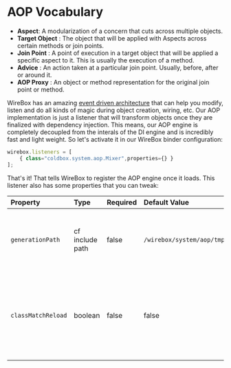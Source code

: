# AOP Vocabulary

* **Aspect**: A modularization of a concern that cuts across multiple objects.
* **Target Object** : The object that will be applied with Aspects across certain methods or join points.
* **Join Point** : A point of execution in a target object that will be applied a specific aspect to it. This is usually the execution of a method.
* **Advice** : An action taken at a particular join point. Usually, before, after or around it.
* **AOP Proxy** : An object or method representation for the original join point or method.

WireBox has an amazing [event driven architecture](../../../usage/wirebox-event-model/) that can help you modify, listen and do all kinds of magic during object creation, wiring, etc. Our AOP implementation is just a listener that will transform objects once they are finalized with dependency injection. This means, our AOP engine is completely decoupled from the interals of the DI engine and is incredibly fast and light weight. So let's activate it in our WireBox binder configuration:

```javascript
wirebox.listeners = [
    { class="coldbox.system.aop.Mixer",properties={} }
];
```

That's it! That tells WireBox to register the AOP engine once it loads. This listener also has some properties that you can tweak:

| Property | Type | Required | Default Value | Description |
| :--- | :--- | :--- | :--- | :--- |
| `generationPath` | cf include path | false | `/wirebox/system/aop/tmp` | The location where UDF stubs will be generated to. This can be to disk or memory. |
| `classMatchReload` | boolean | false | false | A cool flag to allow you to reload the class matching dictionary for development purposes only. |

